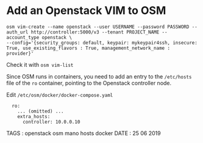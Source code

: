 # Add an Openstack VIM to OSM

```
osm vim-create --name openstack --user USERNAME --password PASSWORD --auth_url http://controller:5000/v3 --tenant PROJECT_NAME --account_type openstack \
--config='{security_groups: default, keypair: mykeypair4ssh, insecure: True, use_existing_flavors : True, management_network_name : provider}'
```

Check it with `osm vim-list`

Since OSM runs in containers, you need to add an entry to the `/etc/hosts` file of the `ro` container, pointing to the Openstack controller node.

Edit `/etc/osm/docker/docker-compose.yaml`

```
  ro:
    ... (omitted) ...
    extra_hosts:
      controller: 10.0.0.10

```


TAGS : openstack osm mano hosts docker
DATE : 25 06 2019